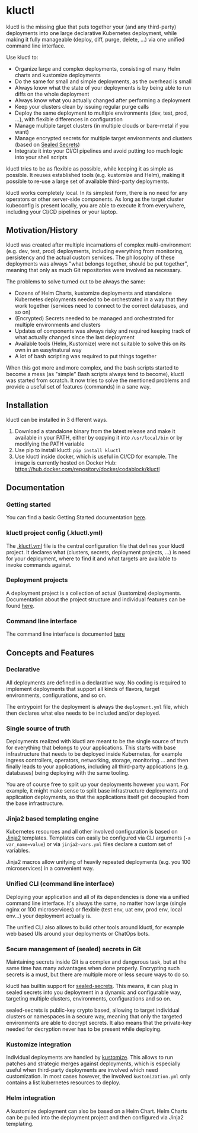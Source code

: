 # kluctl

kluctl is the missing glue that puts together your (and any third-party) deployments into one large declarative
Kubernetes deployment, while making it fully manageable (deploy, diff, purge, delete, ...) via one unified command
line interface.

Use kluctl to:
* Organize large and complex deployments, consisting of many Helm charts and kustomize deployments
* Do the same for small and simple deployments, as the overhead is small
* Always know what the state of your deployments is by being able to run diffs on the whole deployment
* Always know what you actually changed after performing a deployment
* Keep your clusters clean by issuing regular purge calls
* Deploy the same deployment to multiple environments (dev, test, prod, ...), with flexible differences in configuration
* Manage multiple target clusters (in multiple clouds or bare-metal if you want)
* Manage encrypted secrets for multiple target environments and clusters (based on [Sealed Secrets](https://github.com/bitnami-labs/sealed-secrets))
* Integrate it into your CI/CI pipelines and avoid putting too much logic into your shell scripts

kluctl tries to be as flexible as possible, while keeping it as simple as possible. It reuses established
tools (e.g. kustomize and Helm), making it possible to re-use a large set of available third-party deployments.

kluctl works completely local. In its simplest form, there is no need for any operators or other server-side components.
As long as the target cluster kubeconfig is present locally, you are able to execute it from everywhere, including your
CI/CD pipelines or your laptop.

## Motivation/History

kluctl was created after multiple incarnations of complex multi-environment (e.g. dev, test, prod) deployments, including everything
from monitoring, persistency and the actual custom services. The philosophy of these deployments was always
"what belongs together, should be put together", meaning that only as much Git repositories were involved as necessary.

The problems to solve turned out to be always the same:
* Dozens of Helm Charts, kustomize deployments and standalone Kubernetes deployments needed to be orchestrated in a way
that they work together (services need to connect to the correct databases, and so on)
* (Encrypted) Secrets needed to be managed and orchestrated for multiple environments and clusters
* Updates of components was always risky and required keeping track of what actually changed since the last deployment
* Available tools (Helm, Kustomize) were not suitable to solve this on its own in an easy/natural way
* A lot of bash scripting was required to put things together

When this got more and more complex, and the bash scripts started to become a mess (as "simple" Bash scripts always tend to become),
kluctl was started from scratch. It now tries to solve the mentioned problems and provide a useful set of features (commands)
in a sane way.

## Installation

kluctl can be installed in 3 different ways.
1. Download a standalone binary from the latest release and make it available in your PATH, either by copying it into `/usr/local/bin` or by modifying the PATH variable
2. Use pip to install kluctl: `pip install kluctl`
3. Use kluctl inside docker, which is useful in CI/CD for example. The image is currently hosted on Docker Hub: https://hub.docker.com/repository/docker/codablock/kluctl

## Documentation

### Getting started

You can find a basic Getting Started documentation [here](./docs/getting-started.md).

### kluctl project config (.kluctl.yml)

The [.kluctl.yml](./docs/kluctl_project.md) file is the central configuration file that defines your kluctl project.
It declares what (clusters, secrets, deployment projects, ...) is need for your deployment, where to find it and what
targets are available to invoke commands against.

### Deployment projects

A deployment project is a collection of actual (kustomize) deployments. Documentation about the project structure and
individual features can be found [here](./docs/deployments.md).

### Command line interface

The command line interface is documented [here](./docs/commands.md)

## Concepts and Features

### Declarative

All deployments are defined in a declarative way. No coding is required to implement deployments that support all
kinds of flavors, target environments, configurations, and so on.

The entrypoint for the deployment is always the `deployment.yml` file, which then declares what else needs to be
included and/or deployed.

### Single source of truth

Deployments realized with kluctl are meant to be the single source of truth for everything that belongs to your
applications. This starts with base infrastructure that needs to be deployed inside Kubernetes, for example ingress
controllers, operators, networking, storage, monitoring ... and then finally leads to your applications, including all third-party
applications (e.g. databases) being deploying with the same tooling.

You are of course free to split up your deployments however you want. For example, it might make sense to split
base infrastructure deployments and application deployments, so that the applications itself get decoupled from the
base infrastructure.

### Jinja2 based templating engine

Kubernetes resources and all other involved configuration is based on [Jinja2](https://palletsprojects.com/p/jinja/)
templates. Templates can easily be configured via CLI arguments (`-a var_name=value`) or via `jinja2-vars.yml` files
declare a custom set of variables.

Jinja2 macros allow unifying of heavily repeated deployments (e.g. you 100 microservices) in a convenient way. 

### Unified CLI (command line interface)

Deploying your application and all of its dependencies is done via a unified command line interface. It's always
the same, no matter how large (single nginx or 100 microservices) or flexible (test env, uat env, prod env, local env...)
your deployment actually is.

The unified CLI also allows to build other tools around kluctl, for example web based UIs around your deployments
or ChatOps bots.

### Secure management of (sealed) secrets in Git

Maintaining secrets inside Git is a complex and dangerous task, but at the same time has many advantages when done
properly. Encrypting such secrets is a must, but there are multiple more or less secure ways to do so.

kluctl has builtin support for [sealed-secrets](https://github.com/bitnami-labs/sealed-secrets). This means,
it can plug in sealed secrets into you deployment in a dynamic and configurable way, targeting multiple clusters,
environments, configurations and so on.

sealed-secrets is public-key crypto based, allowing to target individual clusters or namespaces in a secure way,
meaning that only the targeted environments are able to decrypt secrets. It also means that the private-key needed
for decryption never has to be present while deploying.

### Kustomize integration

Individual deployments are handled by [kustomize](https://kustomize.io/). This allows to run patches and strategic
merges against deployments, which is especially useful when third-party deployments are involved which need
customization. In most cases however, the involved `kustomization.yml` only contains a list kubernetes resources
to deploy.

### Helm integration

A kustomize deployment can also be based on a Helm Chart. Helm Charts can be pulled into the deployment project
and then configured via Jinja2 templating.
